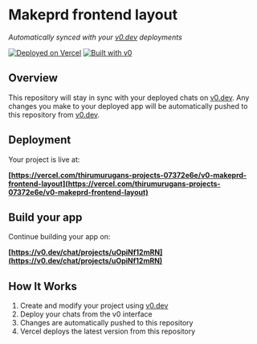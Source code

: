 # Makeprd frontend layout

*Automatically synced with your [v0.dev](https://v0.dev) deployments*

[![Deployed on Vercel](https://img.shields.io/badge/Deployed%20on-Vercel-black?style=for-the-badge&logo=vercel)](https://vercel.com/thirumurugans-projects-07372e6e/v0-makeprd-frontend-layout)
[![Built with v0](https://img.shields.io/badge/Built%20with-v0.dev-black?style=for-the-badge)](https://v0.dev/chat/projects/uOpiNf12mRN)

## Overview

This repository will stay in sync with your deployed chats on [v0.dev](https://v0.dev).
Any changes you make to your deployed app will be automatically pushed to this repository from [v0.dev](https://v0.dev).

## Deployment

Your project is live at:

**[https://vercel.com/thirumurugans-projects-07372e6e/v0-makeprd-frontend-layout](https://vercel.com/thirumurugans-projects-07372e6e/v0-makeprd-frontend-layout)**

## Build your app

Continue building your app on:

**[https://v0.dev/chat/projects/uOpiNf12mRN](https://v0.dev/chat/projects/uOpiNf12mRN)**

## How It Works

1. Create and modify your project using [v0.dev](https://v0.dev)
2. Deploy your chats from the v0 interface
3. Changes are automatically pushed to this repository
4. Vercel deploys the latest version from this repository
